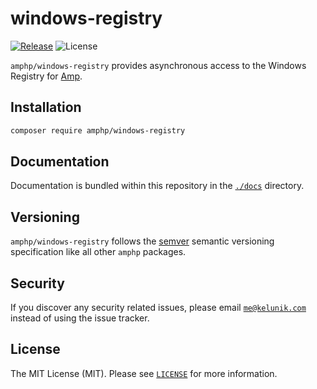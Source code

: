 # windows-registry

[![Release](https://img.shields.io/github/release/amphp/windows-registry.svg?style=flat-square)](https://github.com/amphp/windows-registry/releases)
![License](https://img.shields.io/badge/license-MIT-blue.svg?style=flat-square)

`amphp/windows-registry` provides asynchronous access to the Windows Registry for [Amp](https://github.com/amphp/amp).

## Installation

```bash
composer require amphp/windows-registry
```

## Documentation

Documentation is bundled within this repository in the [`./docs`](./docs) directory.

## Versioning

`amphp/windows-registry` follows the [semver](http://semver.org/) semantic versioning specification like all other `amphp` packages.

## Security

If you discover any security related issues, please email [`me@kelunik.com`](mailto:me@kelunik.com) instead of using the issue tracker.

## License

The MIT License (MIT). Please see [`LICENSE`](./LICENSE) for more information.
